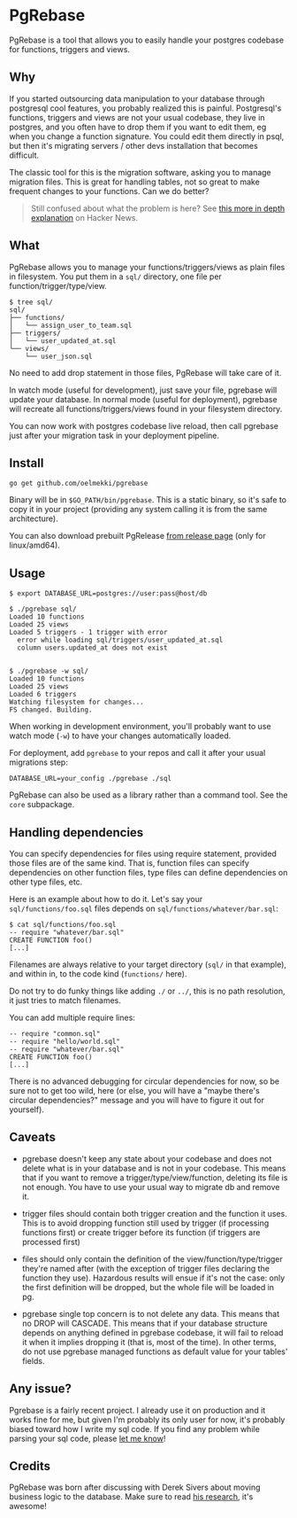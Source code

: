 # PgRebase

PgRebase is a tool that allows you to easily handle your postgres codebase for
functions, triggers and views.


## Why

If you started outsourcing data manipulation to your database through
postgresql cool features, you probably realized this is painful. Postgresql's
functions, triggers and views are not your usual codebase, they
live in postgres, and you often have to drop them if you want to edit them, eg
when you change a function signature. You could edit them directly in psql, but
then it's migrating servers / other devs installation that becomes difficult.

The classic tool for this is the migration software, asking you to manage
migration files. This is great for handling tables, not so great to make
frequent changes to your functions. Can we do better?

> Still confused about what the problem is here? See [this more in depth explanation](https://news.ycombinator.com/item?id=12976026) on Hacker News.


## What

PgRebase allows you to manage your functions/triggers/views as plain files in
filesystem. You put them in a `sql/` directory, one file per
function/trigger/type/view.

```
$ tree sql/
sql/
├── functions/
│   └── assign_user_to_team.sql
├── triggers/
│   └── user_updated_at.sql
└── views/
    └── user_json.sql
```

No need to add drop statement in those files, PgRebase will take care of it.

In watch mode (useful for development), just save your file, pgrebase will
update your database. In normal mode (useful for deployment), pgrebase will
recreate all functions/triggers/views found in your filesystem directory.

You can now work with postgres codebase live reload, then call pgrebase just
after your migration task in your deployment pipeline.


## Install

```
go get github.com/oelmekki/pgrebase
```

Binary will be in `$GO_PATH/bin/pgrebase`. This is a static binary, so it's
safe to copy it in your project (providing any system calling it is from the
same architecture).

You can also download prebuilt PgRelease [from release page](https://github.com/oelmekki/pgrebase/releases/)
(only for linux/amd64).


## Usage

```
$ export DATABASE_URL=postgres://user:pass@host/db

$ ./pgrebase sql/
Loaded 10 functions
Loaded 25 views
Loaded 5 triggers - 1 trigger with error
  error while loading sql/triggers/user_updated_at.sql
  column users.updated_at does not exist


$ ./pgrebase -w sql/
Loaded 10 functions
Loaded 25 views
Loaded 6 triggers
Watching filesystem for changes...
FS changed. Building.
```

When working in development environment, you'll probably want to use watch mode
(`-w`) to have your changes automatically loaded.

For deployment, add `pgrebase` to your repos and call it after your usual
migrations step:

```
DATABASE_URL=your_config ./pgrebase ./sql
```

PgRebase can also be used as a library rather than a command tool. See the `core`
subpackage.

## Handling dependencies

You can specify dependencies for files using require statement, provided those
files are of the same kind. That is, function files can specify dependencies on
other function files, type files can define dependencies on other type files,
etc.

Here is an example about how to do it. Let's say your `sql/functions/foo.sql`
files depends on `sql/functions/whatever/bar.sql`:

```
$ cat sql/functions/foo.sql
-- require "whatever/bar.sql"
CREATE FUNCTION foo()
[...]
```

Filenames are always relative to your target directory (`sql/` in that
example), and within in, to the code kind (`functions/` here).

Do not try to do funky things like adding `./` or `../`, this is no path
resolution, it just tries to match filenames.

You can add multiple require lines:

```
-- require "common.sql"
-- require "hello/world.sql"
-- require "whatever/bar.sql"
CREATE FUNCTION foo()
[...]
```

There is no advanced debugging for circular dependencies for now, so be sure
not to get too wild, here (or else, you will have a "maybe there's circular
dependencies?" message and you will have to figure it out for yourself).


## Caveats

* pgrebase doesn't keep any state about your codebase and does not delete what
  is in your database and is not in your codebase. This means that if you want
  to remove a trigger/type/view/function, deleting its file is not enough. You
  have to use your usual way to migrate db and remove it.

* trigger files should contain both trigger creation and the function it uses.
  This is to avoid dropping function still used by trigger (if processing
  functions first) or create trigger before its function (if triggers are
  processed first)

* files should only contain the definition of the view/function/type/trigger
  they're named after (with the exception of trigger files declaring the
  function they use). Hazardous results will ensue if it's not the case: only
  the first definition will be dropped, but the whole file will be loaded in
  pg.

* pgrebase single top concern is to not delete any data. This means that no
  DROP will CASCADE. This means that if your database structure depends on
  anything defined in pgrebase codebase, it will fail to reload it when it
  implies dropping it (that is, most of the time). In other terms, do not
  use pgrebase managed functions as default value for your tables' fields.

## Any issue?

Pgrebase is a fairly recent project. I already use it on production and it works
fine for me, but given I'm probably its only user for now, it's probably biased
toward how I write my sql code. If you find any problem while parsing your sql
code, please [let me know](https://github.com/oelmekki/pgrebase/issues)!


## Credits

PgRebase was born after discussing with Derek Sivers about moving business logic
to the database. Make sure to read [his research](https://sivers.org/pg), it's
awesome!

